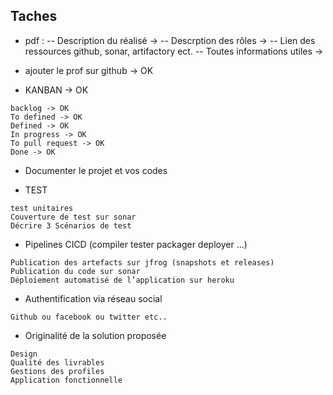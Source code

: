 ## Taches

- pdf :
-- Description du réalisé -> 
-- Descrption des rôles ->
-- Lien des ressources github, sonar, artifactory ect.
-- Toutes informations utiles ->

- ajouter le prof sur github -> OK

- KANBAN -> OK
```
backlog -> OK
To defined -> OK
Defined -> OK
In progress -> OK
To pull request -> OK
Done -> OK
```

- Documenter le projet et vos codes

- TEST
```
test unitaires
Couverture de test sur sonar
Décrire 3 Scénarios de test
```

- Pipelines CICD (compiler tester packager deployer ...)
```
Publication des artefacts sur jfrog (snapshots et releases)
Publication du code sur sonar
Déploiement automatisé de l’application sur heroku
```

- Authentification via réseau social
```
Github ou facebook ou twitter etc..
```

- Originalité de la solution proposée
```
Design
Qualité des livrables
Gestions des profiles
Application fonctionnelle
```